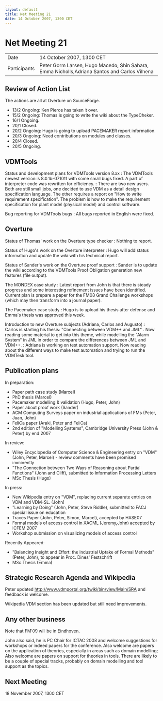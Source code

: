 ```yaml
---
layout: default
title: Net Meeting 21
date: 14 October 2007, 1300 CET
---
```


<script src="http://code.jquery.com/jquery-1.11.1.min.js">
</script>
<script src="/javascripts/edit.js"></script>
<script>setEditButonNm();</script>

# Net Meeting 21

|||
|---|---|
| Date | 14 October 2007, 1300 CET |
| Participants | Peter Gorm Larsen, Hugo Macedo, Shin Sahara, Emma Nicholls,Adriana Santos and Carlos Vilhena |

Review of Action List
---------------------

The actions are all at Overture on SourceForge.

-   13/2 Ongoing: Ken Pierce has taken it over.
-   15/2 Ongoing: Thomas is going to write the wiki about the
    TypeCheker.
-   16/1 Ongoing.
-   20/1 Closed.
-   20/2 Ongoing: Hugo is going to upload PACEMAKER report information.
-   20/3 Ongoing: Need contributions on modules and classes.
-   20/4 Closed.
-   20/5 Ongoing.

VDMTools
--------

Status and development plans for VDMTools version 8.xx
:   The VDMTools newest version is 8.0.1b-071011 with some small bugs
    fixed. A part of interpreter code was rewritten for efficiency.
:   There are two new users. Both are still small jobs, one decided to
    use VDM as a detail design specification language. The other
    requires a report on "How to write requirement specification". The
    problem is how to make the requirement specification for plant model
    (physical model) and control software.

<!-- -->

Bug reporting for VDMTools bugs
:   All bugs reported in English were fixed.

Overture
--------

Status of Thomas' work on the Overture type checker
:   Nothing to report.

<!-- -->

Status of Hugo's work on the Overture interpreter
:   Hugo will add status information and update the wiki with his
    technical report.

<!-- -->

Status of Sander's work on the Overture proof support
:   Sander is to update the wiki according to the VDMTools Proof
    Obligation generation new features (file output).

<!-- -->

The MONDEX case study
:   Latest report from John is that there is steady progress and some
    interesting refinement issues have been identified. Current plan is
    prepare a paper for the FM08 Grand Challenge workshops (which may
    then transform into a journal paper).

<!-- -->

The Pacemaker case study
:   Hugo is to upload his thesis after defense and Emma's thesis was
    approved this week.

<!-- -->

Introduction to new Overture subjects (Adriana, Carlos and Augusto)
:   Carlos is starting his thesis: "Connecting between VDM++ and JML" .
    Now reading some material to get into this theme, while modelling
    the "Alarm System" in JML in order to compare the differences
    between JML and VDM++.
:   Adriana is working on test automation support. Now reading about the
    different ways to make test automation and trying to run the VDMTesk
    tool.

Publication plans
-----------------

In preparation:

-   Paper path case study (Marcel)
-   PhD thesis (Marcel)
-   Pacemaker modelling & validation (Hugo, Peter, John)
-   Paper about proof work (Sander)
-   ACM Computing Surveys paper on industrial applications of FMs
    (Peter, Juan, John)
-   FeliCa paper (Araki, Peter and FeliCa)
-   2nd edition of "Modelling Systems", Cambridge University Press (John
    & Peter) by end 2007

In review:

-   Wiley Encyclopedia of Computer Science & Engineering entry on "VDM"
    (John, Peter, Marcel) - review comments have been promised
    imminently
-   "The Connection between Two Ways of Reasoning about Partial
    Functions" (John and Cliff), submitted to Information Processing
    Letters
-   MSc Thesis (Hugo)

In press:

-   New Wikipedia entry on "VDM", replacing current separate entries on
    VDM and VDM-SL. (John)
-   "Learning by Doing" (John, Peter, Steve Riddle), submitted to FACJ
    special issue on education
-   Traces Paper (John, Peter, Simon, Marcel), accepted by HASE07
-   Formal models of access control in XACML (Jeremy,John) accepted by
    ICFEM 2007
-   Workshop submission on visualizing models of access control

Recently Appeared:

-   "Balancing Insight and Effort: the Industrial Uptake of Formal
    Methods" (Peter, John), to appear in Proc. Dines' Festschrift
-   MSc Thesis (Emma)

Strategic Research Agenda and Wikipedia
---------------------------------------

Peter updated <http://www.vdmportal.org/twiki/bin/view/Main/SRA> and
feedback is welcome.

Wikipedia VDM section has been updated but still need improvements.

Any other business
------------------

Note that FM'09 will be in Eindhoven.

John also said, he is PC Chair for ICTAC 2008 and welcome suggestions
for workshops or indeed papers for the conference. Also welcome are
papers on the application of theories, especially in areas such as
domain modelling; Also welcome are papers on support for theories in
tools. There are likely to be a couple of special tracks, probably on
domain modelling and tool support as the topics.

Next Meeting
------------

18 November 2007, 1300 CET

   <div id="edit_page_div"></div>